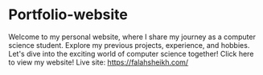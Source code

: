# Portfolio-website
Welcome to my personal website, where I share my journey as a computer science student. Explore my previous projects, experience, and hobbies. Let's dive into the exciting world of computer science together!
Click here to view my website!
Live site: https://falahsheikh.com/
